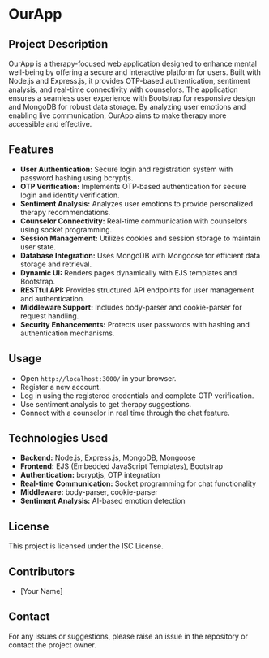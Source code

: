 # OurApp

## Project Description

OurApp is a therapy-focused web application designed to enhance mental well-being by offering a secure and interactive platform for users. Built with Node.js and Express.js, it provides OTP-based authentication, sentiment analysis, and real-time connectivity with counselors. The application ensures a seamless user experience with Bootstrap for responsive design and MongoDB for robust data storage. By analyzing user emotions and enabling live communication, OurApp aims to make therapy more accessible and effective.

## Features

- **User Authentication:** Secure login and registration system with password hashing using bcryptjs.
- **OTP Verification:** Implements OTP-based authentication for secure login and identity verification.
- **Sentiment Analysis:** Analyzes user emotions to provide personalized therapy recommendations.
- **Counselor Connectivity:** Real-time communication with counselors using socket programming.
- **Session Management:** Utilizes cookies and session storage to maintain user state.
- **Database Integration:** Uses MongoDB with Mongoose for efficient data storage and retrieval.
- **Dynamic UI:** Renders pages dynamically with EJS templates and Bootstrap.
- **RESTful API:** Provides structured API endpoints for user management and authentication.
- **Middleware Support:** Includes body-parser and cookie-parser for request handling.
- **Security Enhancements:** Protects user passwords with hashing and authentication mechanisms.

## Usage

- Open `http://localhost:3000/` in your browser.
- Register a new account.
- Log in using the registered credentials and complete OTP verification.
- Use sentiment analysis to get therapy suggestions.
- Connect with a counselor in real time through the chat feature.

## Technologies Used

- **Backend:** Node.js, Express.js, MongoDB, Mongoose
- **Frontend:** EJS (Embedded JavaScript Templates), Bootstrap
- **Authentication:** bcryptjs, OTP integration
- **Real-time Communication:** Socket programming for chat functionality
- **Middleware:** body-parser, cookie-parser
- **Sentiment Analysis:** AI-based emotion detection

## License

This project is licensed under the ISC License.

## Contributors

- [Your Name]

## Contact

For any issues or suggestions, please raise an issue in the repository or contact the project owner.

